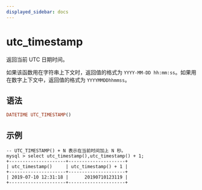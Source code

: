 ```yaml
---
displayed_sidebar: docs
---
```


# utc_timestamp



返回当前 UTC 日期时间。

如果该函数用在字符串上下文时，返回值的格式为 `YYYY-MM-DD hh:mm:ss`。如果用在数字上下文中，返回值的格式为 `YYYYMMDDhhmmss`。

## 语法

```Haskell
DATETIME UTC_TIMESTAMP()
```

## 示例

```Plain Text
-- UTC_TIMESTAMP() + N 表示在当前时间加上 N 秒。
mysql > select utc_timestamp(),utc_timestamp() + 1;
+---------------------+---------------------+
| utc_timestamp()     | utc_timestamp() + 1 |
+---------------------+---------------------+
| 2019-07-10 12:31:18 |      20190710123119 |
+---------------------+---------------------+
```